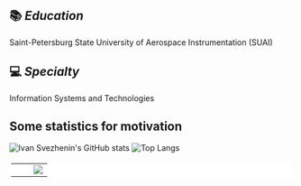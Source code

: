<!--
**BobbyGoop/BobbyGoop** is a ✨ _special_ ✨ repository because its `README.md` (this file) appears on your GitHub profile.

Here are some ideas to get you started:

- 🔭 I’m currently working on ...
- 🌱 I’m currently learning ...
- 👯 I’m looking to collaborate on ...
- 🤔 I’m looking for help with ...
- 💬 Ask me about ...
- 📫 How to reach me: ...
- 😄 Pronouns: ...
- ⚡ Fun fact: ...
-->
## 📚 ***Education***
Saint-Petersburg State University of Aerospace Instrumentation (SUAI)

## 💻 ***Specialty***
Information Systems and Technologies

## Some statistics for motivation
![Ivan Svezhenin's GitHub stats](https://github-readme-stats.vercel.app/api?username=BobbyGoop&count_private=True&hide_border=True)   ![Top Langs](https://github-readme-stats.vercel.app/api/top-langs/?username=BobbyGoop&langs_count=8&layout=compact&hide_border=True)
<br />

<table width="100%" cellpadding="5" bgcolor = "white" bordercolor = "white">
   <tr>
    <td valign="top" align ="center" width="50%" >
     <a href = "https://github-readme-stats.vercel.app/api?username=BobbyGoop&count_private=True&hide_border=True"
        <img src = "https://github-readme-stats.vercel.app/api?username=BobbyGoop&count_private=True&hide_border=True">
      </a>
     </td>
    <td valign="top" align ="center" width="50%" >
      <a href ="https://github-readme-stats.vercel.app/api/top-langs/?username=BobbyGoop&langs_count=8&layout=compact&hide_border=True">
        <img src = "https://github-readme-stats.vercel.app/api/top-langs/?username=BobbyGoop&langs_count=8&layout=compact&hide_border=True">
      </a>
     </td>
   </tr>
</table> 

